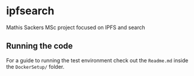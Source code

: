 # ipfsearch
Mathis Sackers MSc project focused on IPFS and search

## Running the code
For a guide to running the test environment check out the `Readme.md` inside the `DockerSetup/` folder.
